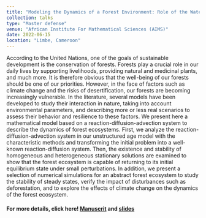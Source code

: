 ```yaml
---
title: "Modeling the Dynamics of a Forest Environment: Role of the Water Cycle"
collection: talks
type: "Master defense"
venue: "African Institute For Mathematical Sciences (AIMS)"
date: 2022-06-15
location: "Limbe, Cameroon"
---
```

 According to the United Nations, one of the goals of sustainable development is the conservation of forests. Forests play a crucial role in our daily lives by supporting livelihoods, providing natural and
medicinal plants, and much more. It is therefore obvious that the well-being of our forests should be one of our priorities. However, in the face of factors such as climate change and the risks of desertification,
our forests are becoming increasingly vulnerable. In the literature, several models have been developed to study their interaction in nature, taking into account environmental parameters, and describing
more or less real scenarios to assess their behavior and resilience to these factors. We present here a mathematical model based on a reaction-diffusion-advection system to describe the dynamics of forest
ecosystems. First, we analyze the reaction-diffusion-advection system in our unstructured age model with the characteristic methods and transforming the initial problem into a well-known reaction-diffusion
system. Then, the existence and stability of homogeneous and heterogeneous stationary solutions are examined to show that the forest ecosystem is capable of returning to its initial equilibrium state under
small perturbations. In addition, we present a selection of numerical simulations for an abstract forest ecosystem to study the stability of steady states, verify the impact of disturbances such as deforestation,
and to explore the effects of climate change on the dynamics of the forest ecosystem.

#### For more details, click here! [Manuscrit](../../files/aims_master_thesis_2022.pdf) and [slides](../../files/aims_thesis_defense_jun_2022.pdf)
